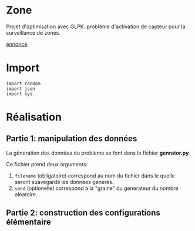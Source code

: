 Zone
====

Projet d'optimisation avec GLPK: problème d'activation de capteur pour la surveillance de zones.

[énnoncé](http://raw.github.com/Ricain/zone/projet-plcapteurs.pdf)

# Import

    import random
    import json
    import sys

# Réalisation

## Partie 1: manipulation des données

La géneration des données du probleme se font dans le fichier **genrator.py**

Ce fichier prend deux arguments:

1. `filename` (obligatoire) correspond au nom du fichier dans le quelle seront suavegardé les données generés.
2. `seed` (optionelle) correspond à la "graine" du generateur du nombre aleatoire.

## Partie 2: construction des configurations élémentaire
